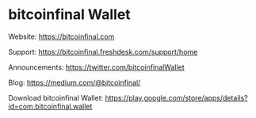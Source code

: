 bitcoinfinal Wallet
===============

Website: https://bitcoinfinal.com

Support: https://bitcoinfinal.freshdesk.com/support/home

Announcements: https://twitter.com/bitcoinfinalWallet

Blog: https://medium.com/@bitcoinfinal/

Download bitcoinfinal Wallet: https://play.google.com/store/apps/details?id=com.bitcoinfinal.wallet
